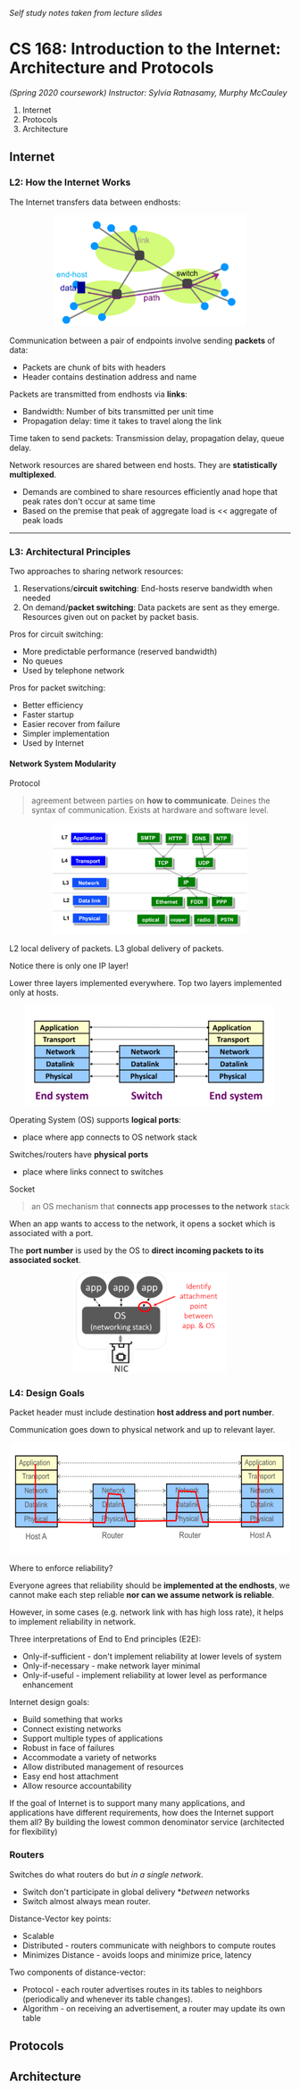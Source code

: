 _Self study notes taken from lecture slides_

# CS 168: Introduction to the Internet: Architecture and Protocols
*(Spring 2020 coursework)*
*Instructor: Sylvia Ratnasamy, Murphy McCauley*

1. Internet
2. Protocols
3. Architecture

## Internet

### L2: How the Internet Works

The Internet transfers data between endhosts:

<p align="center"><img src="images/internet_data.png" height= "200"/></p>

Communication between a pair of endpoints involve sending **packets** of data:
- Packets are chunk of bits with headers
- Header contains destination address and name

Packets are transmitted from endhosts via **links**:
- Bandwidth: Number of bits transmitted per unit time
- Propagation delay: time it takes to travel along the link

Time taken to send packets: Transmission delay, propagation delay, queue delay.

Network resources are shared between end hosts. They are **statistically multiplexed**.
- Demands are combined to share resources efficiently anad hope that peak rates don't occur at same time
- Based on the premise that peak of aggregate load is << aggregate of peak loads

---
### L3: Architectural Principles

Two approaches to sharing network resources:
1. Reservations/**circuit switching**: End-hosts reserve bandwidth when needed
2. On demand/**packet switching**: Data packets are sent as they emerge. Resources given out on packet by packet basis.

Pros for circuit switching:
- More predictable performance (reserved bandwidth)
- No queues
- Used by telephone network

Pros for packet switching:
- Better efficiency
- Faster startup
- Easier recover from failure
- Simpler implementation 
- Used by Internet
 
#### Network System Modularity

Protocol
> agreement between parties on **how to communicate**. Deines the syntax of communication. Exists at hardware and software level.

<p align="center"><img src="images/network_layers.png" height= "200"/></p>

L2 local delivery of packets. L3 global delivery of packets.

Notice there is only one IP layer! 

Lower three layers implemented everywhere. Top two layers implemented only at hosts. 

<p align="center"><img src="images/end_system.png" height= "180"/></p>

Operating System (OS) supports **logical ports**:
- place where app connects to OS network stack

Switches/routers have **physical ports**
- place where links connect to switches

Socket 
> an OS mechanism that **connects app processes to the network** stack

When an app wants to access to the network, it opens a socket which is associated with a port. 

The **port number** is used by the OS to **direct incoming packets to its associated socket**.

<p align="center"><img src="images/logical_ports.png" height= "180"/></p>

### L4: Design Goals

Packet header must include destination **host address and port number**.

Communication goes down to physical network and up to relevant layer.

<p align="center"><img src="images/transmission_pathway.png" height= "200"/></p>

Where to enforce reliability?

Everyone agrees that reliability should be **implemented at the endhosts**, we cannot make each step reliable **nor can we assume network is reliable**.

However, in some cases (e.g. network link with has high loss rate), it helps to implement reliability in network.

Three interpretations of End to End principles (E2E):
- Only-if-sufficient - don't implement reliability at lower levels of system
- Only-if-necessary - make network layer minimal
- Only-if-useful - implement reliability at lower level as performance enhancement

Internet design goals:
- Build something that works
- Connect existing networks
- Support multiple types of applications
- Robust in face of failures
- Accommodate a variety of networks
- Allow distributed management of resources
- Easy end host attachment
- Allow resource accountability

If the goal of Internet is to support many many applications, and applications have different requirements, how does the Internet support them all? By building the lowest common denominator service (architected for flexibility) 

### Routers 

Switches do what routers do but *in a single network*. 
- Switch don't participate in global delivery **between* networks
- Switch almost always mean router.

Distance-Vector key points:
- Scalable 
- Distributed - routers communicate with neighbors to compute routes 
- Minimizes Distance - avoids loops and minimize price, latency

Two components of distance-vector:
- Protocol - each router advertises routes in its tables to neighbors (periodically and whenever its table changes).
- Algorithm - on receiving an advertisement, a router may update its own table



## Protocols










## Architecture



